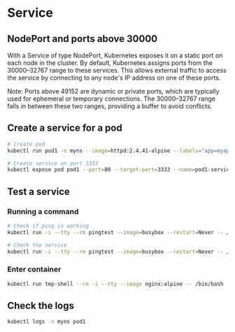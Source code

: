 # Service

## NodePort and ports above 30000
With a Service of type NodePort, Kubernetes exposes it on a static port on each node in the cluster. By default, Kubernetes assigns ports from the 30000–32767 range to these services. This allows external traffic to access the service by connecting to any node's IP address on one of these ports.

Note: Ports above 49152 are dynamic or private ports, which are typically used for ephemeral or temporary connections. The 30000–32767 range falls in between these two ranges, providing a buffer to avoid conflicts.

## Create a service for a pod
```sh
# Create pod
kubectl run pod1 -n myns --image=httpd:2.4.41-alpine --labels="app=myapp"

# Create service on port 3333
kubectl expose pod pod1 --port=80 --target-port=3333 --name=pod1-service
```

## Test a service
### Running a command
```sh
# Check if ping is working
kubectl run -i --tty --rm pingtest --image=busybox --restart=Never -- /bin/sh -c "ping ipinfo.no"

# Check the service
kubectl run -i --tty --rm pingtest --image=busybox --restart=Never -- /bin/sh -c "ping http://pod1.myns:3333"
```

###  Enter container
```sh
kubectl run tmp-shell --rm -i --tty --image nginx:alpine -- /bin/bash
```

## Check the logs
```sh
kubectl logs -n myns pod1
```
